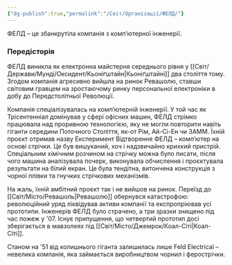 ```yaml
---
{"dg-publish":true,"permalink":"/Світ/Організації/ФЕЛД/"}
---
```


ФЕЛД – це збанкрутіла компанія з комп’ютерної інженерії.

### Передісторія  
ФЕЛД виникла як електронна майстерня середнього рівня у [[Світ/Держави/Мунді/Оксидент/Кьоніґштайн\|Кьоніґштайні]] два століття тому. Згодом компанія агресивно вийшла на ринок Ревашолю, ставши світовим гравцем на зростаючому ринку персональної електроніки в добу до Передстолітньої Революції.

Компанія спеціалізувалась на комп’ютерній інженерії. У той час як Трісентенніал домінував у сфері офісних машин, ФЕЛД стрімко працювала над проривною технологією, яку не могли повторити навіть гіганти середини Поточного Століття, як-от Рім, Ай-Сі-Ен чи ЗАММ. Їхній проєкт отримав назву Експеримент Відтворення ФЕЛД – комп’ютер на основі стрічки. Це був вишуканий, хоч і надзвичайно крихкий пристрій. Спеціальним хімічним розчином на стрічку можна було писати, після чого машина аналізувала почерк, виконувала обчислення і проєктувала результати на білий екран. Це була тендітна, витончена конструкція з чорної плівки та гнучких стрічкових механізмів.

На жаль, їхній амбітний проєкт так і не вийшов на ринок. Переїзд до [[Світ/Місто/Ревашоль\|Ревашолю]] обернувся катастрофою: революційний уряд ліквідував активи компанії та експропріював усі прототипи. Інженерів ФЕЛД було страчено, а три зразки знищено під час пожеж у '07. Існує припущення, що четвертий прототип досі зберігається в мавзолеях під [[Світ/Місто/Джемрок/Коал-Сіті\|Коал-Сіті]].

Станом на '51 від колишнього гіганта залишилась лише Feld Electrical – невелика компанія, яка займається виробництвом чорнил і ферострічки.
